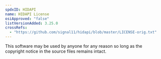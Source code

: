 ```yaml
---
spdxID: HIDAPI
name: HIDAPI License
osiApproved: "false"
listVersionAdded: 3.25.0
crossRefs: 
  - "https://github.com/signal11/hidapi/blob/master/LICENSE-orig.txt"
---
```


This software may be used by anyone for any reason so long as the copyright notice in the source files remains intact.
